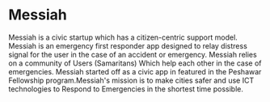 Messiah
=======
Messiah is a civic startup which has a citizen-centric support model. Messiah  is an emergency first responder app designed to relay distress signal for the user in the case of an accident or emergency. Messiah relies on a community of Users (Samaritans) Which help each other in the case of emergencies. 
Messiah started off as a civic app in featured in the Peshawar Fellowship program.Messiah's mission is to make cities safer and use ICT technologies to Respond to Emergencies in the shortest time possible.
